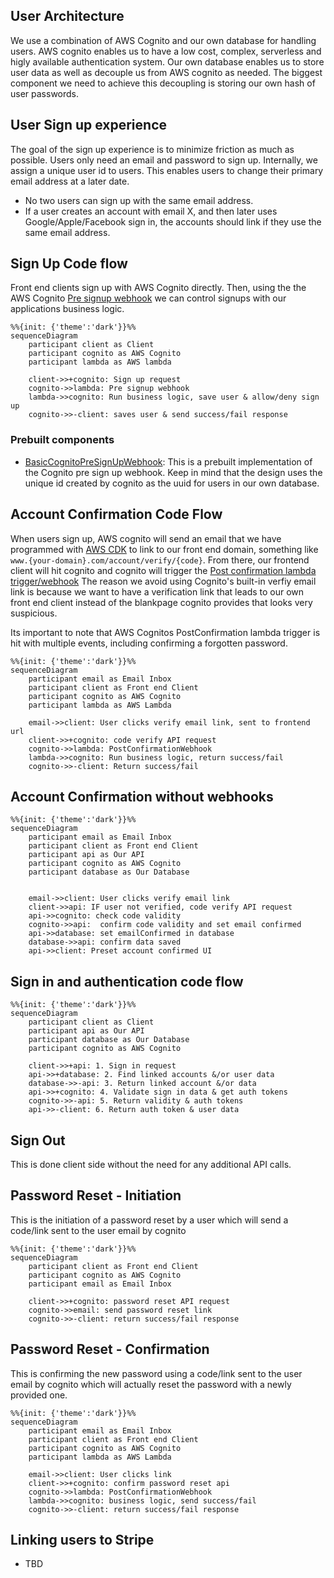 ## User Architecture

We use a combination of AWS Cognito and our own database for handling users. AWS cognito enables us to have a low cost, complex, serverless and higly available authentication system. Our own database enables us to store user data as well as decouple us from AWS cognito as needed. The biggest component we need to achieve this decoupling is storing our own hash of user passwords.

## User Sign up experience

The goal of the sign up experience is to minimize friction as much as possible. Users only need an email and password to sign up. Internally, we assign a unique user id to users. This enables users to change their primary email address at a later date.

-   No two users can sign up with the same email address.
-   If a user creates an account with email X, and then later uses Google/Apple/Facebook sign in, the accounts should link if they use the same email address.

## Sign Up Code flow

Front end clients sign up with AWS Cognito directly. Then, using the the AWS Cognito [Pre signup webhook](/src/core/user/aws-cognito/webhooks/pre-signup/index.ts) we can control signups with our applications business logic.

```mermaid
%%{init: {'theme':'dark'}}%%
sequenceDiagram
    participant client as Client
    participant cognito as AWS Cognito
    participant lambda as AWS lambda

    client->>+cognito: Sign up request
    cognito->>lambda: Pre signup webhook
    lambda->>cognito: Run business logic, save user & allow/deny sign up
    cognito->>-client: saves user & send success/fail response
```

### Prebuilt components

-   [BasicCognitoPreSignUpWebhook](/src/core/user/aws-cognito/webhooks/post-confirmation/BasicCognitoPostConfirmationWebhook.ts): This is a prebuilt implementation of the Cognito pre sign up webhook. Keep in mind that the design uses the unique id created by cognito as the uuid for users in our own database.

## Account Confirmation Code Flow

When users sign up, AWS cognito will send an email that we have programmed with [AWS CDK](../../aws-cdk//stacks/cognito-stack/cognito-stack.ts)
to link to our front end domain, something like `www.{your-domain}.com/account/verify/{code}`. From there, our frontend client will hit cognito and cognito will trigger the [Post confirmation lambda trigger/webhook](./common/aws-cognito//webhooks/post-confirmation/GenericCognitoPostConfirmationWebhook.ts) The reason we avoid using Cognito's built-in verfiy email link is because we want to have a verification link that leads to our own front end client instead of the blankpage cognito provides that looks very suspicious.

Its important to note that AWS Cognitos PostConfirmation lambda trigger is hit with multiple events, including confirming a forgotten password.

```mermaid
%%{init: {'theme':'dark'}}%%
sequenceDiagram
    participant email as Email Inbox
    participant client as Front end Client
    participant cognito as AWS Cognito
    participant lambda as AWS Lambda

    email->>client: User clicks verify email link, sent to frontend url
    client->>+cognito: code verify API request
    cognito->>lambda: PostConfirmationWebhook
    lambda->>cognito: Run business logic, return success/fail
    cognito->>-client: Return success/fail
```

## Account Confirmation without webhooks

```mermaid
%%{init: {'theme':'dark'}}%%
sequenceDiagram
    participant email as Email Inbox
    participant client as Front end Client
    participant api as Our API
    participant cognito as AWS Cognito
    participant database as Our Database


    email->>client: User clicks verify email link
    client->>api: IF user not verified, code verify API request
    api->>cognito: check code validity
    cognito->>api:  confirm code validity and set email confirmed
    api->>database: set emailConfirmed in database
    database->>api: confirm data saved
    api->>client: Preset account confirmed UI
```

## Sign in and authentication code flow

```mermaid
%%{init: {'theme':'dark'}}%%
sequenceDiagram
    participant client as Client
    participant api as Our API
    participant database as Our Database
    participant cognito as AWS Cognito

    client->>+api: 1. Sign in request
    api->>+database: 2. Find linked accounts &/or user data
    database->>-api: 3. Return linked account &/or data
    api->>+cognito: 4. Validate sign in data & get auth tokens
    cognito->>-api: 5. Return validity & auth tokens
    api->>-client: 6. Return auth token & user data
```

## Sign Out

This is done client side without the need for any additional API calls.

## Password Reset - Initiation

This is the initiation of a password reset by a user which will send a code/link sent to the user email by cognito

```mermaid
%%{init: {'theme':'dark'}}%%
sequenceDiagram
    participant client as Front end Client
    participant cognito as AWS Cognito
    participant email as Email Inbox

    client->>+cognito: password reset API request
    cognito->>email: send password reset link
    cognito->>-client: return success/fail response
```

## Password Reset - Confirmation

This is confirming the new password using a code/link sent to the user email by cognito which will actually reset
the password with a newly provided one.

```mermaid
%%{init: {'theme':'dark'}}%%
sequenceDiagram
    participant email as Email Inbox
    participant client as Front end Client
    participant cognito as AWS Cognito
    participant lambda as AWS Lambda

    email->>client: User clicks link
    client->>+cognito: confirm password reset api
    cognito->>lambda: PostConfirmationWebhook
    lambda->>cognito: business logic, send success/fail
    cognito->>-client: return success/fail response

```

## Linking users to Stripe

-   TBD
